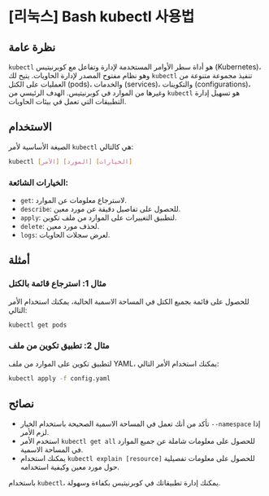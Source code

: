 # [리눅스] Bash kubectl 사용법

## نظرة عامة
`kubectl` هو أداة سطر الأوامر المستخدمة لإدارة وتفاعل مع كوبرنيتيس (Kubernetes)، وهو نظام مفتوح المصدر لإدارة الحاويات. يتيح لك `kubectl` تنفيذ مجموعة متنوعة من العمليات على الكتل (pods)، والخدمات (services)، والتكوينات (configurations)، وغيرها من الموارد في كوبرنيتيس. الهدف الرئيسي من `kubectl` هو تسهيل إدارة التطبيقات التي تعمل في بيئات الحاويات.

## الاستخدام
الصيغة الأساسية لأمر `kubectl` هي كالتالي:

```bash
kubectl [الأمر] [المورد] [الخيارات]
```

### الخيارات الشائعة:
- `get`: لاسترجاع معلومات عن الموارد.
- `describe`: للحصول على تفاصيل دقيقة عن مورد معين.
- `apply`: لتطبيق التغييرات على الموارد من ملف تكوين.
- `delete`: لحذف مورد معين.
- `logs`: لعرض سجلات الحاويات.

## أمثلة
### مثال 1: استرجاع قائمة بالكتل
للحصول على قائمة بجميع الكتل في المساحة الاسمية الحالية، يمكنك استخدام الأمر التالي:

```bash
kubectl get pods
```

### مثال 2: تطبيق تكوين من ملف
لتطبيق تكوين على الموارد من ملف YAML، يمكنك استخدام الأمر التالي:

```bash
kubectl apply -f config.yaml
```

## نصائح
- تأكد من أنك تعمل في المساحة الاسمية الصحيحة باستخدام الخيار `--namespace` إذا لزم الأمر.
- استخدم الأمر `kubectl get all` للحصول على معلومات شاملة عن جميع الموارد في المساحة الاسمية.
- يمكنك استخدام `kubectl explain [resource]` للحصول على معلومات تفصيلية حول مورد معين وكيفية استخدامه.

باستخدام `kubectl`، يمكنك إدارة تطبيقاتك في كوبرنيتيس بكفاءة وسهولة.